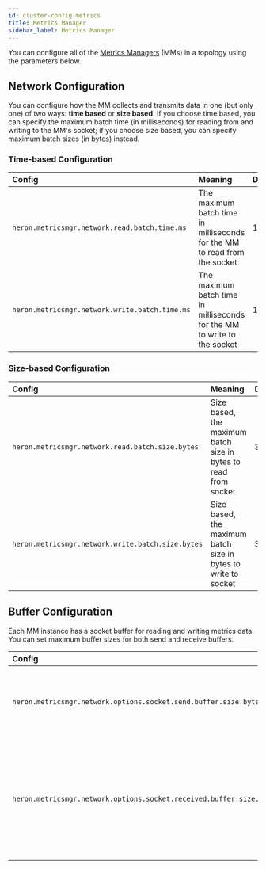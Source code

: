 ```yaml
---
id: cluster-config-metrics
title: Metrics Manager
sidebar_label: Metrics Manager
---
```


You can configure all of the [Metrics
Managers](../../../concepts/architecture#metrics-manager) (MMs) in a topology
using the parameters below.

## Network Configuration

You can configure how the MM collects and transmits data in one (but only one)
of two ways: **time based** or **size based**. If you choose time based, you can
specify the maximum batch time (in milliseconds) for reading from and writing to
the MM's socket; if you choose size based, you can specify maximum batch sizes
(in bytes) instead.

### Time-based Configuration

Config | Meaning | Default
:----- |:------- |:-------
`heron.metricsmgr.network.read.batch.time.ms` | The maximum batch time in milliseconds for the MM to read from the socket | 16
`heron.metricsmgr.network.write.batch.time.ms` | The maximum batch time in milliseconds for the MM to write to the socket | 16

### Size-based Configuration

Config | Meaning | Default
:----- |:------- |:-------
`heron.metricsmgr.network.read.batch.size.bytes` | Size based, the maximum batch size in bytes to read from socket | 32768
`heron.metricsmgr.network.write.batch.size.bytes` | Size based, the maximum batch size in bytes to write to socket | 32768

## Buffer Configuration

Each MM instance has a socket buffer for reading and writing metrics data. You
can set maximum buffer sizes for both send and receive buffers.

Config | Meaning | Default
:----- |:------- |:-------
`heron.metricsmgr.network.options.socket.send.buffer.size.bytes` | The maximum socket's send buffer size in bytes | 6553600
`heron.metricsmgr.network.options.socket.received.buffer.size.bytes` | The maximum socket's received buffer size in bytes of the metrics manager's network options | 8738000

